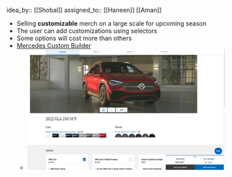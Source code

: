 idea_by:: [[Shobal]]
assigned_to:: [[Haneen]] [[Aman]]

- Selling **customizable** merch on a large scale for upcoming season
- The user can add customizations using selectors
- Some options will cost more than others
- [Mercedes Custom Builder](https://www.mbusa.com/en/vehicles/build/gla/suv/gla250w)
	- ![Mercedes Custom Builder.png](../assets/Mercedes_Custom_Builder_1657888587433_0.png)